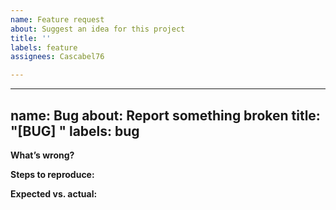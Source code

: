 ```yaml
---
name: Feature request
about: Suggest an idea for this project
title: ''
labels: feature
assignees: Cascabel76

---
```


---
name: Bug
about: Report something broken
title: "[BUG] <short description>"
labels: bug
---

**What’s wrong?**

**Steps to reproduce:**

**Expected vs. actual:**
